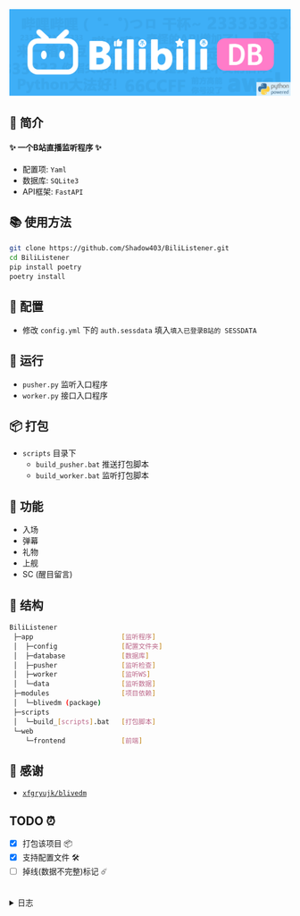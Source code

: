 <div align="center">
<a href="https://github.com/Shadow403/BiliListener">
  <img src="./image/logo.png"alt="LOGO">
</a>
</div>

## 📖 简介
#### ✨ 一个B站直播监听程序 ✨
- 配置项: `Yaml`
- 数据库: `SQLite3`
- API框架: `FastAPI`

## 📚 使用方法
```bash
git clone https://github.com/Shadow403/BiliListener.git
cd BiliListener
pip install poetry
poetry install
```

## 📝 配置
- 修改 `config.yml` 下的 `auth.sessdata` 填入`填入已登录B站的 SESSDATA`

## 🍻 运行
- `pusher.py` 监听入口程序
- `worker.py` 接口入口程序

## 📦 打包
- `scripts` 目录下
  - `build_pusher.bat` 推送打包脚本
  - `build_worker.bat` 监听打包脚本

## 🎯 功能
- 入场
- 弹幕
- 礼物
- 上舰
- SC (醒目留言)

## 🧱 结构
```bash
BiliListener
 ├─app                      [监听程序]
 │  ├─config                [配置文件夹]
 │  ├─database              [数据库]
 │  ├─pusher                [监听检查]
 │  ├─worker                [监听WS]
 │  └─data                  [监听数据]
 ├─modules                  [项目依赖]
 │  └─blivedm (package)
 ├─scripts
 │  └─build_[scripts].bat   [打包脚本]
 └─web
    └─frontend              [前端]
```

## 💖 感谢
- [`xfgryujk/blivedm`](https://github.com/xfgryujk/blivedm)


## TODO ⏰

- [x] 打包该项目 📦
- [x] 支持配置文件 🛠️
- [ ] 掉线(数据不完整)标记 ☄️

<br>

<details>
<summary> 日志 </summary>

- `v0.1.0` 🎉 创世提交
- `v0.1.1` 🧱 监听异步支持
- `v0.1.2` ⚡ 接口优化
- `v0.1.3` ⚡ `ws` 断线重连后记录的数据恢复 | 添加 `ws` `LIKE_V3_UPDATE`
- `v0.1.4` ✨ 添加更多记录的数据 `config.json`
- `v0.1.5` ✨ 整体重构
- `v0.1.6` 📦 打包该项目 🐍 修复数据库 `Bugs`
- `v0.1.7` 🛠️ 支持配置文件
- `v0.1.8` 🛠️ 支持更多配置项 🐍 修复数据库 `commit.handle` `Bugs`
